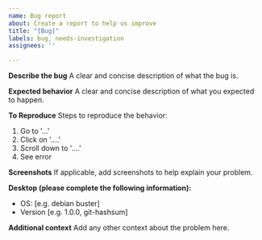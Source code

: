```yaml
---
name: Bug report
about: Create a report to help us improve
title: "[Bug]"
labels: bug, needs-investigation
assignees: ''

---
```


**Describe the bug**
A clear and concise description of what the bug is.

**Expected behavior**
A clear and concise description of what you expected to happen.

**To Reproduce**
Steps to reproduce the behavior:
1. Go to '...'
2. Click on '....'
3. Scroll down to '....'
4. See error

**Screenshots**
If applicable, add screenshots to help explain your problem.

**Desktop (please complete the following information):**
 - OS: [e.g. debian buster]
 - Version [e.g. 1.0.0, git-hashsum]

**Additional context**
Add any other context about the problem here.
